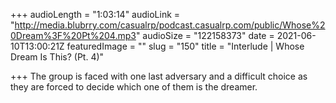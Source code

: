 +++
audioLength = "1:03:14"
audioLink = "http://media.blubrry.com/casualrp/podcast.casualrp.com/public/Whose%20Dream%3F%20Pt%204.mp3"
audioSize = "122158373"
date = 2021-06-10T13:00:21Z
featuredImage = ""
slug = "150"
title = "Interlude | Whose Dream Is This? (Pt. 4)"

+++
The group is faced with one last adversary and a difficult choice as they are forced to decide which one of them is the dreamer.